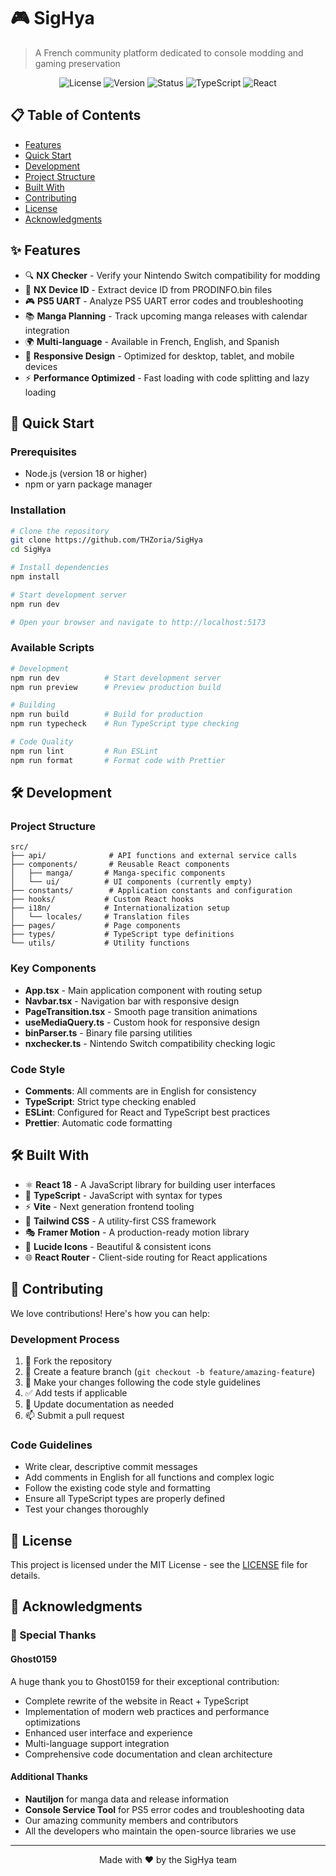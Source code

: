 # 🎮 SigHya

> A French community platform dedicated to console modding and gaming preservation

<div align="center">

![License](https://img.shields.io/badge/license-MIT-blue.svg)
![Version](https://img.shields.io/badge/version-2.1.7-green.svg)
![Status](https://img.shields.io/badge/status-active-success.svg)
![TypeScript](https://img.shields.io/badge/TypeScript-5.5.3-blue.svg)
![React](https://img.shields.io/badge/React-18.3.1-blue.svg)

</div>

## 📋 Table of Contents

- [Features](#-features)
- [Quick Start](#-quick-start)
- [Development](#-development)
- [Project Structure](#-project-structure)
- [Built With](#️-built-with)
- [Contributing](#-contributing)
- [License](#-license)
- [Acknowledgments](#-acknowledgments)

## ✨ Features

- 🔍 **NX Checker** - Verify your Nintendo Switch compatibility for modding
- 🔑 **NX Device ID** - Extract device ID from PRODINFO.bin files
- 🎮 **PS5 UART** - Analyze PS5 UART error codes and troubleshooting
- 📚 **Manga Planning** - Track upcoming manga releases with calendar integration
- 🌍 **Multi-language** - Available in French, English, and Spanish
- 📱 **Responsive Design** - Optimized for desktop, tablet, and mobile devices
- ⚡ **Performance Optimized** - Fast loading with code splitting and lazy loading

## 🚀 Quick Start

### Prerequisites

- Node.js (version 18 or higher)
- npm or yarn package manager

### Installation

```bash
# Clone the repository
git clone https://github.com/THZoria/SigHya
cd SigHya

# Install dependencies
npm install

# Start development server
npm run dev

# Open your browser and navigate to http://localhost:5173
```

### Available Scripts

```bash
# Development
npm run dev          # Start development server
npm run preview      # Preview production build

# Building
npm run build        # Build for production
npm run typecheck    # Run TypeScript type checking

# Code Quality
npm run lint         # Run ESLint
npm run format       # Format code with Prettier
```

## 🛠️ Development

### Project Structure

```
src/
├── api/              # API functions and external service calls
├── components/       # Reusable React components
│   ├── manga/       # Manga-specific components
│   └── ui/          # UI components (currently empty)
├── constants/        # Application constants and configuration
├── hooks/           # Custom React hooks
├── i18n/            # Internationalization setup
│   └── locales/     # Translation files
├── pages/           # Page components
├── types/           # TypeScript type definitions
└── utils/           # Utility functions
```

### Key Components

- **App.tsx** - Main application component with routing setup
- **Navbar.tsx** - Navigation bar with responsive design
- **PageTransition.tsx** - Smooth page transition animations
- **useMediaQuery.ts** - Custom hook for responsive design
- **binParser.ts** - Binary file parsing utilities
- **nxchecker.ts** - Nintendo Switch compatibility checking logic

### Code Style

- **Comments**: All comments are in English for consistency
- **TypeScript**: Strict type checking enabled
- **ESLint**: Configured for React and TypeScript best practices
- **Prettier**: Automatic code formatting

## 🛠️ Built With

- ⚛️ **React 18** - A JavaScript library for building user interfaces
- 📘 **TypeScript** - JavaScript with syntax for types
- ⚡ **Vite** - Next generation frontend tooling
- 🎨 **Tailwind CSS** - A utility-first CSS framework
- 🎭 **Framer Motion** - A production-ready motion library
- 🎯 **Lucide Icons** - Beautiful & consistent icons
- 🌐 **React Router** - Client-side routing for React applications

## 🤝 Contributing

We love contributions! Here's how you can help:

### Development Process

1. 🍴 Fork the repository
2. 🌿 Create a feature branch (`git checkout -b feature/amazing-feature`)
3. 🔧 Make your changes following the code style guidelines
4. ✅ Add tests if applicable
5. 📝 Update documentation as needed
6. 📫 Submit a pull request

### Code Guidelines

- Write clear, descriptive commit messages
- Add comments in English for all functions and complex logic
- Follow the existing code style and formatting
- Ensure all TypeScript types are properly defined
- Test your changes thoroughly

## 📝 License

This project is licensed under the MIT License - see the [LICENSE](LICENSE) file for details.

## 💖 Acknowledgments

### 🌟 Special Thanks

#### Ghost0159
A huge thank you to Ghost0159 for their exceptional contribution:
- Complete rewrite of the website in React + TypeScript
- Implementation of modern web practices and performance optimizations
- Enhanced user interface and experience
- Multi-language support integration
- Comprehensive code documentation and clean architecture

#### Additional Thanks
- **Nautiljon** for manga data and release information
- **Console Service Tool** for PS5 error codes and troubleshooting data
- Our amazing community members and contributors
- All the developers who maintain the open-source libraries we use

---

<div align="center">
Made with ❤️ by the SigHya team
</div>